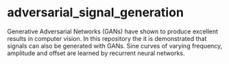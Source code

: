 # adversarial_signal_generation
Generative Adversarial Networks (GANs) have shown to produce excellent results in computer vision. In this repository the it is demonstrated that signals can also be generated with GANs. Sine curves of varying frequency, amplitude and offset are learned by recurrent neural networks.

